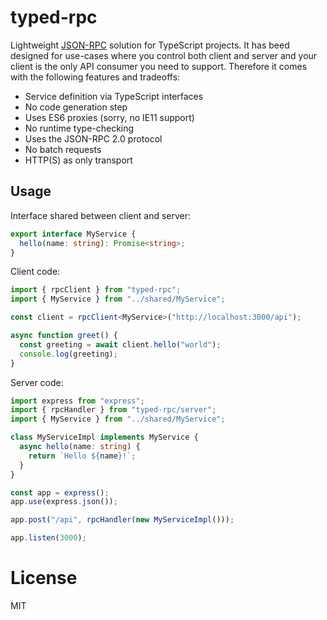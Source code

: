 # typed-rpc

Lightweight [JSON-RPC](https://www.jsonrpc.org/specification) solution for TypeScript projects. It has beed designed for use-cases where you control both client and server and your client is the only API consumer you need to support. Therefore it comes with the following features and tradeoffs:

- Service definition via TypeScript interfaces
- No code generation step
- Uses ES6 proxies (sorry, no IE11 support)
- No runtime type-checking
- Uses the JSON-RPC 2.0 protocol
- No batch requests
- HTTP(S) as only transport

## Usage

Interface shared between client and server:

```ts
export interface MyService {
  hello(name: string): Promise<string>;
}
```

Client code:

```ts
import { rpcClient } from "typed-rpc";
import { MyService } from "../shared/MyService";

const client = rpcClient<MyService>("http://localhost:3000/api");

async function greet() {
  const greeting = await client.hello("world");
  console.log(greeting);
}
```

Server code:

```ts
import express from "express";
import { rpcHandler } from "typed-rpc/server";
import { MyService } from "../shared/MyService";

class MyServiceImpl implements MyService {
  async hello(name: string) {
    return `Hello ${name}!`;
  }
}

const app = express();
app.use(express.json());

app.post("/api", rpcHandler(new MyServiceImpl()));

app.listen(3000);
```

# License

MIT
